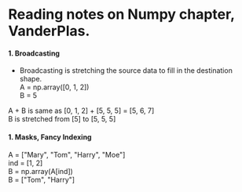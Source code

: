 # Reading notes on Numpy chapter, VanderPlas.  

#### 1. Broadcasting  

* Broadcasting is stretching the source data to fill in the destination shape.   
A = np.array([0, 1, 2])  
B = 5  

A + B is same as [0, 1, 2] + [5, 5, 5] = [5, 6, 7]  
B is stretched from [5] to [5, 5, 5]  

#### 1. Masks, Fancy Indexing  

A = ["Mary", "Tom", "Harry", "Moe"]  
ind = [1, 2]  
B = np.array(A[ind])  
B = ["Tom", "Harry"]  

